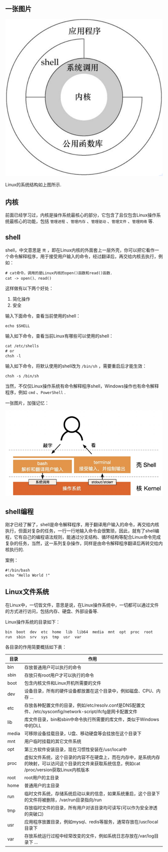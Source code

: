 ## 一张图片

![jietu](./images/29.png)

Linux的系统结构如上图所示.



## 内核

前面已经学习过，内核是操作系统最核心的部分，它包含了且仅包含Linux操作系统最核心的功能，包括 `管理进程` 、`管理内存` 、`管理驱动` 、`管理文件` 、`管理网络` 等.



## shell

shell，中文意思是 `壳` ，即在Linux内核的外面套上一层外壳，你可以把它看作一个命令解释程序，用于接受用户输入的命令，经过翻译后，再交给内核去执行，例如：

```shell
# cat命令，调用的是Linux内核的open()函数和read()函数.
cat -> open()、read()
```

这样做有以下两个好处：

1. 简化操作
2. 安全

输入下面命令，查看当前使用的shell：

```shell
echo $SHELL
```

输入如下命令，查看当前Linux有哪些可以使用的shell：

```shell
cat /etc/shells
# or
chsh -l
```

输入如下命令，将默认使用的shell改为 `/bin/sh` ，需要重启后才能生效：

```shell
chsh -s /bin/sh
```

当然，不仅仅Linux操作系统有命令解释程序shell，Windows操作也有命令解释程序，例如 `cmd` 、`PowerShell` .

一张图片，加强记忆：

![jietu](./images/30.png)



## shell编程

刚才已经了解了，shell是命令解释程序，用于翻译用户输入的命令，再交给内核执行，但面对复杂的任务，一行一行地输入命令会很繁琐，因此，就有了shell编程，它有自己的编程语法规则，能通过分支结构、循环结构等配合Linux命令完成复杂的任务，当然，这一系列复杂操作，同样是由命令解释程序翻译后再转交给内核执行的.

案例：

```shell
#!/bin/bash
echo "Hello World !"
```



## Linux文件系统

在Linux中，一切皆文件，意思是说，在Linux操作系统中，一切都可以通过文件的方式进行访问，包括内存、硬盘、外部设备等.

Linux操作系统的目录如下：

```shell
bin  boot  dev  etc  home  lib  lib64  media  mnt  opt  proc  root  run  sbin  srv  sys  tmp  usr  var
```

各目录的作用简要概括如下表：

| 目录  | 作用                                                         |
| ----- | ------------------------------------------------------------ |
| bin   | 存放普通用户可以执行的命令                                   |
| sbin  | 存放只有root用户才可以执行的命令                             |
| boot  | 包含内核文件和Linux开机所需要的文件                          |
| dev   | 设备目录，所有的硬件设备都放置在这个目录中，例如磁盘、CPU、内存 ... |
| etc   | 存放各种配置文件的目录，例如/etc/resolv.conf是DNS配置文件、/etc/sysconfig/network-script/ifcfg是网卡配置文件 |
| lib   | 库文件目录，bin和sbin中命令执行所需要的库文件，类似于Windows中的DLL |
| media | 可移除设备挂载目录，U盘、移动硬盘等会挂放在这个目录下        |
| mnt   | 用户临时挂载的其它文件系统                                   |
| opt   | 第三方软件安装目录，现在习惯性安装在/usr/local中             |
| proc  | 虚拟文件系统，这个目录的内容不在硬盘上，而在内存中，是系统内存的映射，可以访问这个目录的文件来获取系统信息，例如cat /proc/version获取Linux内核版本 |
| root  | root用户的主目录                                             |
| home  | 普通用户的主目录                                             |
| run   | 临时文件系统，存储系统启动以来的信息，如果系统重启，这个目录下的文件将被删除，/var/run目录指向/run |
| tmp   | 存放临时文件的目录，所有用户对该目录均可读写(可以作为安全渗透的突破口) |
| usr   | 应用程序放置目录，例如mysql、redis等服务，通常存放在/usr/local目录下 |
| var   | 存放系统运行过程中经常改变的文件，例如系统日志存放在/var/log目录下 ... |

